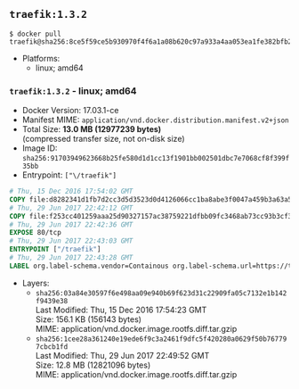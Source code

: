## `traefik:1.3.2`

```console
$ docker pull traefik@sha256:8ce5f59ce5b930970f4f6a1a08b620c97a933a4aa053ea1fe382bfb238f86f76
```

-	Platforms:
	-	linux; amd64

### `traefik:1.3.2` - linux; amd64

-	Docker Version: 17.03.1-ce
-	Manifest MIME: `application/vnd.docker.distribution.manifest.v2+json`
-	Total Size: **13.0 MB (12977239 bytes)**  
	(compressed transfer size, not on-disk size)
-	Image ID: `sha256:91703949623668b25fe580d1d1cc13f1901bb002501dbc7e7068cf8f399f35bb`
-	Entrypoint: `["\/traefik"]`

```dockerfile
# Thu, 15 Dec 2016 17:54:02 GMT
COPY file:d8282341d1fb7d2cc3d5d3523d0d4126066cc1ba8abe3f0047a459b3a63a5653 in /etc/ssl/certs/ 
# Thu, 29 Jun 2017 22:42:12 GMT
COPY file:f253cc401259aaa25d90327157ac38759221dfbb09fc3468ab73cc93b3cf3568 in / 
# Thu, 29 Jun 2017 22:42:36 GMT
EXPOSE 80/tcp
# Thu, 29 Jun 2017 22:43:03 GMT
ENTRYPOINT ["/traefik"]
# Thu, 29 Jun 2017 22:43:28 GMT
LABEL org.label-schema.vendor=Containous org.label-schema.url=https://traefik.io org.label-schema.name=Traefik org.label-schema.description=A modern reverse-proxy org.label-schema.version=v1.3.2 org.label-schema.docker.schema-version=1.0
```

-	Layers:
	-	`sha256:03a84e30597f6e498aa09e940b69f623d31c22909fa05c7132e1b142f9439e38`  
		Last Modified: Thu, 15 Dec 2016 17:54:23 GMT  
		Size: 156.1 KB (156143 bytes)  
		MIME: application/vnd.docker.image.rootfs.diff.tar.gzip
	-	`sha256:1cee28a361240e19ede6f9c3a2461f9dfc5f420280a0629f50b767797cbcb1fd`  
		Last Modified: Thu, 29 Jun 2017 22:49:52 GMT  
		Size: 12.8 MB (12821096 bytes)  
		MIME: application/vnd.docker.image.rootfs.diff.tar.gzip
